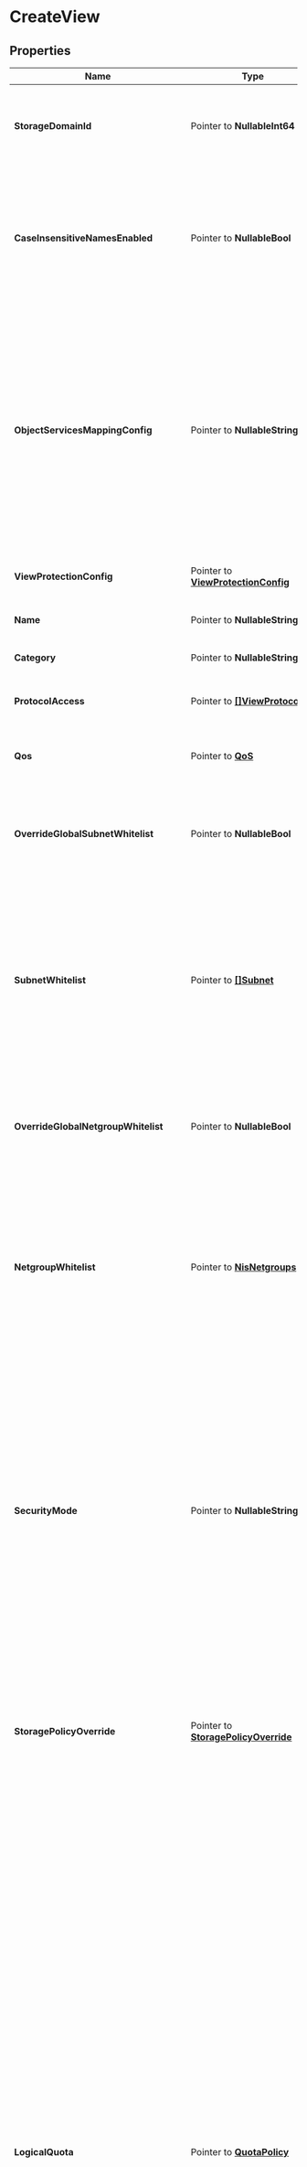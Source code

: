 # CreateView

## Properties

Name | Type | Description | Notes
------------ | ------------- | ------------- | -------------
**StorageDomainId** | Pointer to **NullableInt64** | Specifies the id of the Storage Domain (View Box) where the View will be created. | [optional] 
**CaseInsensitiveNamesEnabled** | Pointer to **NullableBool** | Specifies whether to support case insensitive file/folder names. This parameter can only be set during create and cannot be changed. | [optional] 
**ObjectServicesMappingConfig** | Pointer to **NullableString** | Specifies the Object Services key mapping config of the view. This parameter can only be set during create and cannot be changed. Configuration of Object Services key mapping. Specifies the type of Object Services key mapping config. | [optional] 
**ViewProtectionConfig** | Pointer to [**ViewProtectionConfig**](ViewProtectionConfig.md) | Specifies the protection config of the View. | [optional] 
**Name** | Pointer to **NullableString** | Specifies the name of the View. | [optional] 
**Category** | Pointer to **NullableString** | Specifies the category of the View. | [optional] 
**ProtocolAccess** | Pointer to [**[]ViewProtocol**](ViewProtocol.md) | Specifies the supported Protocols for the View. | [optional] 
**Qos** | Pointer to [**QoS**](QoS.md) | Specifies the Quality of Service (QoS) Policy for the View. | [optional] 
**OverrideGlobalSubnetWhitelist** | Pointer to **NullableBool** | Specifies whether view level client subnet whitelist overrides cluster and global setting. | [optional] 
**SubnetWhitelist** | Pointer to [**[]Subnet**](Subnet.md) | Array of Subnets. Specifies a list of Subnets with IP addresses that have permissions to access the View. (Overrides or extends the Subnets specified at the global Cohesity Cluster level.) | [optional] 
**OverrideGlobalNetgroupWhitelist** | Pointer to **NullableBool** | Specifies whether view level client netgroup whitelist overrides cluster and global setting. | [optional] 
**NetgroupWhitelist** | Pointer to [**NisNetgroups**](NisNetgroups.md) | Array of Netgroups. Specifies a list of netgroups with domains that have permissions to access the View. (Overrides or extends the Netgroup specified at the global Cohesity Cluster level.) | [optional] 
**SecurityMode** | Pointer to **NullableString** | Specifies the security mode used for this view. Currently we support the following modes: Native, Unified and NTFS style. &#39;NativeMode&#39; indicates a native security mode. &#39;UnifiedMode&#39; indicates a unified security mode. &#39;NtfsMode&#39; indicates a NTFS style security mode. | [optional] 
**StoragePolicyOverride** | Pointer to [**StoragePolicyOverride**](StoragePolicyOverride.md) | Specifies if inline deduplication and compression settings inherited from the Storage Domain (View Box) should be disabled for this View. | [optional] 
**LogicalQuota** | Pointer to [**QuotaPolicy**](QuotaPolicy.md) | Specifies an optional logical quota limit (in bytes) for the usage allowed on this View. (Logical data is when the data is fully hydrated and expanded.) This limit overrides the limit inherited from the Storage Domain (View Box) (if set). If logicalQuota is nil, the limit is inherited from the Storage Domain (View Box) (if set). A new write is not allowed if the Storage Domain (View Box) will exceed the specified quota. However, it takes time for the Cohesity Cluster to calculate the usage across Nodes, so the limit may be exceeded by a small amount. In addition, if the limit is increased or data is removed, there may be a delay before the Cohesity Cluster allows more data to be written to the View, as the Cluster is calculating the usage across Nodes. | [optional] 
**FileLockConfig** | Pointer to [**FileLevelDataLockConfig**](FileLevelDataLockConfig.md) | Optional config that enables file locking for this view. It cannot be disabled during the edit of a view, if it has been enabled during the creation of the view. Also, it cannot be enabled if it was disabled during the creation of the view. | [optional] 
**FileExtensionFilter** | Pointer to [**FileExtensionFilter**](FileExtensionFilter.md) | Optional filtering criteria that should be satisfied by all the files created in this view. It does not affect existing files. | [optional] 
**AntivirusScanConfig** | Pointer to [**AntivirusScanConfig**](AntivirusScanConfig.md) | Specifies the antivirus scan config settings for this View. | [optional] 
**Description** | Pointer to **NullableString** | Specifies an optional text description about the View. | [optional] 
**AllowMountOnWindows** | Pointer to **NullableBool** | Specifies if this View can be mounted using the NFS protocol on Windows systems. If true, this View can be NFS mounted on Windows systems. | [optional] 
**EnableMinion** | Pointer to **NullableBool** | Specifies if this view should allow minion or not. If true, this will allow minion. | [optional] 
**EnableFilerAuditLogging** | Pointer to **NullableBool** | Specifies if Filer Audit Logging is enabled for this view. | [optional] 
**TenantId** | Pointer to **NullableString** | Optional tenant id who has access to this View. | [optional] 
**EnableLiveIndexing** | Pointer to **NullableBool** | Specifies whether to enable live indexing for the view. | [optional] 
**EnableOfflineCaching** | Pointer to **NullableBool** | Specifies whether to enable offline file caching of the view. | [optional] 
**AccessSids** | Pointer to **[]string** | Array of Security Identifiers (SIDs) Specifies the list of security identifiers (SIDs) for the restricted Principals who have access to this View. | [optional] 
**ViewLockEnabled** | Pointer to **NullableBool** | Specifies whether view lock is enabled. If enabled the view cannot be modified or deleted until unlock. By default it is disabled. | [optional] 
**IsReadOnly** | Pointer to **NullableBool** | Specifies if the view is a read only view. User will no longer be able to write to this view if this is set to true. | [optional] 
**ViewPinningConfig** | Pointer to [**ViewPinningConfig**](ViewPinningConfig.md) | Specifies the pinning config of this view. | [optional] 
**SelfServiceSnapshotConfig** | Pointer to [**SelfServiceSnapshotConfig**](SelfServiceSnapshotConfig.md) | Specifies self service config of this view. | [optional] 
**EnableMetadataAccelerator** | Pointer to **NullableBool** | Specifies if metadata accelerator is enabled for this view. Only supported while creating a view. | [optional] 
**IsExternallyTriggeredBackupTarget** | Pointer to **NullableBool** | Specifies whether the view is for externally triggered backup target. If so, Magneto will ignore the backup schedule for the view protection job of this view. By default it is disabled. | [optional] 
**EnableNfsViewDiscovery** | Pointer to **NullableBool** | If set, it enables discovery of view for NFS. | [optional] 
**NfsAllSquash** | Pointer to [**NfsSquash**](NfsSquash.md) | Specifies the NFS all squash config. | [optional] 
**NfsRootPermissions** | Pointer to [**NfsRootPermissions**](NfsRootPermissions.md) | Specifies the NFS root permission config of the view file system. | [optional] 
**NfsRootSquash** | Pointer to [**NfsSquash**](NfsSquash.md) | Specifies the NFS root squash config. | [optional] 
**EnableNfsUnixAuthentication** | Pointer to **NullableBool** | If set, it enables NFS UNIX Authentication | [optional] 
**EnableNfsKerberosAuthentication** | Pointer to **NullableBool** | If set, it enables NFS Kerberos Authentication | [optional] 
**EnableNfsKerberosIntegrity** | Pointer to **NullableBool** | If set, it enables NFS Kerberos Integrity | [optional] 
**EnableNfsKerberosPrivacy** | Pointer to **NullableBool** | If set, it enables NFS Kerberos Privacy | [optional] 
**EnableSmbViewDiscovery** | Pointer to **NullableBool** | If set, it enables discovery of view for SMB. | [optional] 
**EnableSmbAccessBasedEnumeration** | Pointer to **NullableBool** | Specifies if access-based enumeration should be enabled. If &#39;true&#39;, only files and folders that the user has permissions to access are visible on the SMB share for that user. | [optional] 
**EnableSmbEncryption** | Pointer to **NullableBool** | Specifies the SMB encryption for the View. If set, it enables the SMB encryption for the View. Encryption is supported only by SMB 3.x dialects. Dialects that do not support would still access data in unencrypted format. | [optional] 
**EnforceSmbEncryption** | Pointer to **NullableBool** | Specifies the SMB encryption for all the sessions for the View. If set, encryption is enforced for all the sessions for the View. When enabled all future and existing unencrypted sessions are disallowed. | [optional] 
**EnableFastDurableHandle** | Pointer to **NullableBool** | Specifies whether fast durable handle is enabled. If enabled, view open handle will be kept in memory, which results in a higher performance. But the handles cannot be recovered if node or service crashes. | [optional] 
**EnableSmbOplock** | Pointer to **NullableBool** | Specifies whether SMB opportunistic lock is enabled. | [optional] 
**SmbPermissionsInfo** | Pointer to [**SmbPermissionsInfo**](SmbPermissionsInfo.md) | Specifies the SMB permissions for the View. | [optional] 
**SharePermissions** | Pointer to [**ViewSharePermissions**](ViewSharePermissions.md) | Specifies share level permissions of the view. | [optional] 
**S3AccessPath** | Pointer to **NullableString** | Specifies the path to access this View as an S3 share. | [optional] [readonly] 
**AclConfig** | Pointer to [**AclConfig**](AclConfig.md) | Specifies the ACL config of the View as an S3 bucket. | [optional] 
**OwnerInfo** | Pointer to [**S3OwnerInfo**](S3OwnerInfo.md) | Specifies the owner info of the View as an S3 bucket. | [optional] 
**SwiftProjectDomain** | Pointer to **NullableString** | Specifies the Keystone project domain. | [optional] 
**SwiftProjectName** | Pointer to **NullableString** | Specifies the Keystone project name. | [optional] 
**SwiftUserDomain** | Pointer to **NullableString** | Specifies the Keystone user domain. | [optional] 
**SwiftUsername** | Pointer to **NullableString** | Specifies the Keystone username. | [optional] 

## Methods

### NewCreateView

`func NewCreateView() *CreateView`

NewCreateView instantiates a new CreateView object
This constructor will assign default values to properties that have it defined,
and makes sure properties required by API are set, but the set of arguments
will change when the set of required properties is changed

### NewCreateViewWithDefaults

`func NewCreateViewWithDefaults() *CreateView`

NewCreateViewWithDefaults instantiates a new CreateView object
This constructor will only assign default values to properties that have it defined,
but it doesn't guarantee that properties required by API are set

### GetStorageDomainId

`func (o *CreateView) GetStorageDomainId() int64`

GetStorageDomainId returns the StorageDomainId field if non-nil, zero value otherwise.

### GetStorageDomainIdOk

`func (o *CreateView) GetStorageDomainIdOk() (*int64, bool)`

GetStorageDomainIdOk returns a tuple with the StorageDomainId field if it's non-nil, zero value otherwise
and a boolean to check if the value has been set.

### SetStorageDomainId

`func (o *CreateView) SetStorageDomainId(v int64)`

SetStorageDomainId sets StorageDomainId field to given value.

### HasStorageDomainId

`func (o *CreateView) HasStorageDomainId() bool`

HasStorageDomainId returns a boolean if a field has been set.

### SetStorageDomainIdNil

`func (o *CreateView) SetStorageDomainIdNil(b bool)`

 SetStorageDomainIdNil sets the value for StorageDomainId to be an explicit nil

### UnsetStorageDomainId
`func (o *CreateView) UnsetStorageDomainId()`

UnsetStorageDomainId ensures that no value is present for StorageDomainId, not even an explicit nil
### GetCaseInsensitiveNamesEnabled

`func (o *CreateView) GetCaseInsensitiveNamesEnabled() bool`

GetCaseInsensitiveNamesEnabled returns the CaseInsensitiveNamesEnabled field if non-nil, zero value otherwise.

### GetCaseInsensitiveNamesEnabledOk

`func (o *CreateView) GetCaseInsensitiveNamesEnabledOk() (*bool, bool)`

GetCaseInsensitiveNamesEnabledOk returns a tuple with the CaseInsensitiveNamesEnabled field if it's non-nil, zero value otherwise
and a boolean to check if the value has been set.

### SetCaseInsensitiveNamesEnabled

`func (o *CreateView) SetCaseInsensitiveNamesEnabled(v bool)`

SetCaseInsensitiveNamesEnabled sets CaseInsensitiveNamesEnabled field to given value.

### HasCaseInsensitiveNamesEnabled

`func (o *CreateView) HasCaseInsensitiveNamesEnabled() bool`

HasCaseInsensitiveNamesEnabled returns a boolean if a field has been set.

### SetCaseInsensitiveNamesEnabledNil

`func (o *CreateView) SetCaseInsensitiveNamesEnabledNil(b bool)`

 SetCaseInsensitiveNamesEnabledNil sets the value for CaseInsensitiveNamesEnabled to be an explicit nil

### UnsetCaseInsensitiveNamesEnabled
`func (o *CreateView) UnsetCaseInsensitiveNamesEnabled()`

UnsetCaseInsensitiveNamesEnabled ensures that no value is present for CaseInsensitiveNamesEnabled, not even an explicit nil
### GetObjectServicesMappingConfig

`func (o *CreateView) GetObjectServicesMappingConfig() string`

GetObjectServicesMappingConfig returns the ObjectServicesMappingConfig field if non-nil, zero value otherwise.

### GetObjectServicesMappingConfigOk

`func (o *CreateView) GetObjectServicesMappingConfigOk() (*string, bool)`

GetObjectServicesMappingConfigOk returns a tuple with the ObjectServicesMappingConfig field if it's non-nil, zero value otherwise
and a boolean to check if the value has been set.

### SetObjectServicesMappingConfig

`func (o *CreateView) SetObjectServicesMappingConfig(v string)`

SetObjectServicesMappingConfig sets ObjectServicesMappingConfig field to given value.

### HasObjectServicesMappingConfig

`func (o *CreateView) HasObjectServicesMappingConfig() bool`

HasObjectServicesMappingConfig returns a boolean if a field has been set.

### SetObjectServicesMappingConfigNil

`func (o *CreateView) SetObjectServicesMappingConfigNil(b bool)`

 SetObjectServicesMappingConfigNil sets the value for ObjectServicesMappingConfig to be an explicit nil

### UnsetObjectServicesMappingConfig
`func (o *CreateView) UnsetObjectServicesMappingConfig()`

UnsetObjectServicesMappingConfig ensures that no value is present for ObjectServicesMappingConfig, not even an explicit nil
### GetViewProtectionConfig

`func (o *CreateView) GetViewProtectionConfig() ViewProtectionConfig`

GetViewProtectionConfig returns the ViewProtectionConfig field if non-nil, zero value otherwise.

### GetViewProtectionConfigOk

`func (o *CreateView) GetViewProtectionConfigOk() (*ViewProtectionConfig, bool)`

GetViewProtectionConfigOk returns a tuple with the ViewProtectionConfig field if it's non-nil, zero value otherwise
and a boolean to check if the value has been set.

### SetViewProtectionConfig

`func (o *CreateView) SetViewProtectionConfig(v ViewProtectionConfig)`

SetViewProtectionConfig sets ViewProtectionConfig field to given value.

### HasViewProtectionConfig

`func (o *CreateView) HasViewProtectionConfig() bool`

HasViewProtectionConfig returns a boolean if a field has been set.

### GetName

`func (o *CreateView) GetName() string`

GetName returns the Name field if non-nil, zero value otherwise.

### GetNameOk

`func (o *CreateView) GetNameOk() (*string, bool)`

GetNameOk returns a tuple with the Name field if it's non-nil, zero value otherwise
and a boolean to check if the value has been set.

### SetName

`func (o *CreateView) SetName(v string)`

SetName sets Name field to given value.

### HasName

`func (o *CreateView) HasName() bool`

HasName returns a boolean if a field has been set.

### SetNameNil

`func (o *CreateView) SetNameNil(b bool)`

 SetNameNil sets the value for Name to be an explicit nil

### UnsetName
`func (o *CreateView) UnsetName()`

UnsetName ensures that no value is present for Name, not even an explicit nil
### GetCategory

`func (o *CreateView) GetCategory() string`

GetCategory returns the Category field if non-nil, zero value otherwise.

### GetCategoryOk

`func (o *CreateView) GetCategoryOk() (*string, bool)`

GetCategoryOk returns a tuple with the Category field if it's non-nil, zero value otherwise
and a boolean to check if the value has been set.

### SetCategory

`func (o *CreateView) SetCategory(v string)`

SetCategory sets Category field to given value.

### HasCategory

`func (o *CreateView) HasCategory() bool`

HasCategory returns a boolean if a field has been set.

### SetCategoryNil

`func (o *CreateView) SetCategoryNil(b bool)`

 SetCategoryNil sets the value for Category to be an explicit nil

### UnsetCategory
`func (o *CreateView) UnsetCategory()`

UnsetCategory ensures that no value is present for Category, not even an explicit nil
### GetProtocolAccess

`func (o *CreateView) GetProtocolAccess() []ViewProtocol`

GetProtocolAccess returns the ProtocolAccess field if non-nil, zero value otherwise.

### GetProtocolAccessOk

`func (o *CreateView) GetProtocolAccessOk() (*[]ViewProtocol, bool)`

GetProtocolAccessOk returns a tuple with the ProtocolAccess field if it's non-nil, zero value otherwise
and a boolean to check if the value has been set.

### SetProtocolAccess

`func (o *CreateView) SetProtocolAccess(v []ViewProtocol)`

SetProtocolAccess sets ProtocolAccess field to given value.

### HasProtocolAccess

`func (o *CreateView) HasProtocolAccess() bool`

HasProtocolAccess returns a boolean if a field has been set.

### SetProtocolAccessNil

`func (o *CreateView) SetProtocolAccessNil(b bool)`

 SetProtocolAccessNil sets the value for ProtocolAccess to be an explicit nil

### UnsetProtocolAccess
`func (o *CreateView) UnsetProtocolAccess()`

UnsetProtocolAccess ensures that no value is present for ProtocolAccess, not even an explicit nil
### GetQos

`func (o *CreateView) GetQos() QoS`

GetQos returns the Qos field if non-nil, zero value otherwise.

### GetQosOk

`func (o *CreateView) GetQosOk() (*QoS, bool)`

GetQosOk returns a tuple with the Qos field if it's non-nil, zero value otherwise
and a boolean to check if the value has been set.

### SetQos

`func (o *CreateView) SetQos(v QoS)`

SetQos sets Qos field to given value.

### HasQos

`func (o *CreateView) HasQos() bool`

HasQos returns a boolean if a field has been set.

### GetOverrideGlobalSubnetWhitelist

`func (o *CreateView) GetOverrideGlobalSubnetWhitelist() bool`

GetOverrideGlobalSubnetWhitelist returns the OverrideGlobalSubnetWhitelist field if non-nil, zero value otherwise.

### GetOverrideGlobalSubnetWhitelistOk

`func (o *CreateView) GetOverrideGlobalSubnetWhitelistOk() (*bool, bool)`

GetOverrideGlobalSubnetWhitelistOk returns a tuple with the OverrideGlobalSubnetWhitelist field if it's non-nil, zero value otherwise
and a boolean to check if the value has been set.

### SetOverrideGlobalSubnetWhitelist

`func (o *CreateView) SetOverrideGlobalSubnetWhitelist(v bool)`

SetOverrideGlobalSubnetWhitelist sets OverrideGlobalSubnetWhitelist field to given value.

### HasOverrideGlobalSubnetWhitelist

`func (o *CreateView) HasOverrideGlobalSubnetWhitelist() bool`

HasOverrideGlobalSubnetWhitelist returns a boolean if a field has been set.

### SetOverrideGlobalSubnetWhitelistNil

`func (o *CreateView) SetOverrideGlobalSubnetWhitelistNil(b bool)`

 SetOverrideGlobalSubnetWhitelistNil sets the value for OverrideGlobalSubnetWhitelist to be an explicit nil

### UnsetOverrideGlobalSubnetWhitelist
`func (o *CreateView) UnsetOverrideGlobalSubnetWhitelist()`

UnsetOverrideGlobalSubnetWhitelist ensures that no value is present for OverrideGlobalSubnetWhitelist, not even an explicit nil
### GetSubnetWhitelist

`func (o *CreateView) GetSubnetWhitelist() []Subnet`

GetSubnetWhitelist returns the SubnetWhitelist field if non-nil, zero value otherwise.

### GetSubnetWhitelistOk

`func (o *CreateView) GetSubnetWhitelistOk() (*[]Subnet, bool)`

GetSubnetWhitelistOk returns a tuple with the SubnetWhitelist field if it's non-nil, zero value otherwise
and a boolean to check if the value has been set.

### SetSubnetWhitelist

`func (o *CreateView) SetSubnetWhitelist(v []Subnet)`

SetSubnetWhitelist sets SubnetWhitelist field to given value.

### HasSubnetWhitelist

`func (o *CreateView) HasSubnetWhitelist() bool`

HasSubnetWhitelist returns a boolean if a field has been set.

### SetSubnetWhitelistNil

`func (o *CreateView) SetSubnetWhitelistNil(b bool)`

 SetSubnetWhitelistNil sets the value for SubnetWhitelist to be an explicit nil

### UnsetSubnetWhitelist
`func (o *CreateView) UnsetSubnetWhitelist()`

UnsetSubnetWhitelist ensures that no value is present for SubnetWhitelist, not even an explicit nil
### GetOverrideGlobalNetgroupWhitelist

`func (o *CreateView) GetOverrideGlobalNetgroupWhitelist() bool`

GetOverrideGlobalNetgroupWhitelist returns the OverrideGlobalNetgroupWhitelist field if non-nil, zero value otherwise.

### GetOverrideGlobalNetgroupWhitelistOk

`func (o *CreateView) GetOverrideGlobalNetgroupWhitelistOk() (*bool, bool)`

GetOverrideGlobalNetgroupWhitelistOk returns a tuple with the OverrideGlobalNetgroupWhitelist field if it's non-nil, zero value otherwise
and a boolean to check if the value has been set.

### SetOverrideGlobalNetgroupWhitelist

`func (o *CreateView) SetOverrideGlobalNetgroupWhitelist(v bool)`

SetOverrideGlobalNetgroupWhitelist sets OverrideGlobalNetgroupWhitelist field to given value.

### HasOverrideGlobalNetgroupWhitelist

`func (o *CreateView) HasOverrideGlobalNetgroupWhitelist() bool`

HasOverrideGlobalNetgroupWhitelist returns a boolean if a field has been set.

### SetOverrideGlobalNetgroupWhitelistNil

`func (o *CreateView) SetOverrideGlobalNetgroupWhitelistNil(b bool)`

 SetOverrideGlobalNetgroupWhitelistNil sets the value for OverrideGlobalNetgroupWhitelist to be an explicit nil

### UnsetOverrideGlobalNetgroupWhitelist
`func (o *CreateView) UnsetOverrideGlobalNetgroupWhitelist()`

UnsetOverrideGlobalNetgroupWhitelist ensures that no value is present for OverrideGlobalNetgroupWhitelist, not even an explicit nil
### GetNetgroupWhitelist

`func (o *CreateView) GetNetgroupWhitelist() NisNetgroups`

GetNetgroupWhitelist returns the NetgroupWhitelist field if non-nil, zero value otherwise.

### GetNetgroupWhitelistOk

`func (o *CreateView) GetNetgroupWhitelistOk() (*NisNetgroups, bool)`

GetNetgroupWhitelistOk returns a tuple with the NetgroupWhitelist field if it's non-nil, zero value otherwise
and a boolean to check if the value has been set.

### SetNetgroupWhitelist

`func (o *CreateView) SetNetgroupWhitelist(v NisNetgroups)`

SetNetgroupWhitelist sets NetgroupWhitelist field to given value.

### HasNetgroupWhitelist

`func (o *CreateView) HasNetgroupWhitelist() bool`

HasNetgroupWhitelist returns a boolean if a field has been set.

### GetSecurityMode

`func (o *CreateView) GetSecurityMode() string`

GetSecurityMode returns the SecurityMode field if non-nil, zero value otherwise.

### GetSecurityModeOk

`func (o *CreateView) GetSecurityModeOk() (*string, bool)`

GetSecurityModeOk returns a tuple with the SecurityMode field if it's non-nil, zero value otherwise
and a boolean to check if the value has been set.

### SetSecurityMode

`func (o *CreateView) SetSecurityMode(v string)`

SetSecurityMode sets SecurityMode field to given value.

### HasSecurityMode

`func (o *CreateView) HasSecurityMode() bool`

HasSecurityMode returns a boolean if a field has been set.

### SetSecurityModeNil

`func (o *CreateView) SetSecurityModeNil(b bool)`

 SetSecurityModeNil sets the value for SecurityMode to be an explicit nil

### UnsetSecurityMode
`func (o *CreateView) UnsetSecurityMode()`

UnsetSecurityMode ensures that no value is present for SecurityMode, not even an explicit nil
### GetStoragePolicyOverride

`func (o *CreateView) GetStoragePolicyOverride() StoragePolicyOverride`

GetStoragePolicyOverride returns the StoragePolicyOverride field if non-nil, zero value otherwise.

### GetStoragePolicyOverrideOk

`func (o *CreateView) GetStoragePolicyOverrideOk() (*StoragePolicyOverride, bool)`

GetStoragePolicyOverrideOk returns a tuple with the StoragePolicyOverride field if it's non-nil, zero value otherwise
and a boolean to check if the value has been set.

### SetStoragePolicyOverride

`func (o *CreateView) SetStoragePolicyOverride(v StoragePolicyOverride)`

SetStoragePolicyOverride sets StoragePolicyOverride field to given value.

### HasStoragePolicyOverride

`func (o *CreateView) HasStoragePolicyOverride() bool`

HasStoragePolicyOverride returns a boolean if a field has been set.

### GetLogicalQuota

`func (o *CreateView) GetLogicalQuota() QuotaPolicy`

GetLogicalQuota returns the LogicalQuota field if non-nil, zero value otherwise.

### GetLogicalQuotaOk

`func (o *CreateView) GetLogicalQuotaOk() (*QuotaPolicy, bool)`

GetLogicalQuotaOk returns a tuple with the LogicalQuota field if it's non-nil, zero value otherwise
and a boolean to check if the value has been set.

### SetLogicalQuota

`func (o *CreateView) SetLogicalQuota(v QuotaPolicy)`

SetLogicalQuota sets LogicalQuota field to given value.

### HasLogicalQuota

`func (o *CreateView) HasLogicalQuota() bool`

HasLogicalQuota returns a boolean if a field has been set.

### GetFileLockConfig

`func (o *CreateView) GetFileLockConfig() FileLevelDataLockConfig`

GetFileLockConfig returns the FileLockConfig field if non-nil, zero value otherwise.

### GetFileLockConfigOk

`func (o *CreateView) GetFileLockConfigOk() (*FileLevelDataLockConfig, bool)`

GetFileLockConfigOk returns a tuple with the FileLockConfig field if it's non-nil, zero value otherwise
and a boolean to check if the value has been set.

### SetFileLockConfig

`func (o *CreateView) SetFileLockConfig(v FileLevelDataLockConfig)`

SetFileLockConfig sets FileLockConfig field to given value.

### HasFileLockConfig

`func (o *CreateView) HasFileLockConfig() bool`

HasFileLockConfig returns a boolean if a field has been set.

### GetFileExtensionFilter

`func (o *CreateView) GetFileExtensionFilter() FileExtensionFilter`

GetFileExtensionFilter returns the FileExtensionFilter field if non-nil, zero value otherwise.

### GetFileExtensionFilterOk

`func (o *CreateView) GetFileExtensionFilterOk() (*FileExtensionFilter, bool)`

GetFileExtensionFilterOk returns a tuple with the FileExtensionFilter field if it's non-nil, zero value otherwise
and a boolean to check if the value has been set.

### SetFileExtensionFilter

`func (o *CreateView) SetFileExtensionFilter(v FileExtensionFilter)`

SetFileExtensionFilter sets FileExtensionFilter field to given value.

### HasFileExtensionFilter

`func (o *CreateView) HasFileExtensionFilter() bool`

HasFileExtensionFilter returns a boolean if a field has been set.

### GetAntivirusScanConfig

`func (o *CreateView) GetAntivirusScanConfig() AntivirusScanConfig`

GetAntivirusScanConfig returns the AntivirusScanConfig field if non-nil, zero value otherwise.

### GetAntivirusScanConfigOk

`func (o *CreateView) GetAntivirusScanConfigOk() (*AntivirusScanConfig, bool)`

GetAntivirusScanConfigOk returns a tuple with the AntivirusScanConfig field if it's non-nil, zero value otherwise
and a boolean to check if the value has been set.

### SetAntivirusScanConfig

`func (o *CreateView) SetAntivirusScanConfig(v AntivirusScanConfig)`

SetAntivirusScanConfig sets AntivirusScanConfig field to given value.

### HasAntivirusScanConfig

`func (o *CreateView) HasAntivirusScanConfig() bool`

HasAntivirusScanConfig returns a boolean if a field has been set.

### GetDescription

`func (o *CreateView) GetDescription() string`

GetDescription returns the Description field if non-nil, zero value otherwise.

### GetDescriptionOk

`func (o *CreateView) GetDescriptionOk() (*string, bool)`

GetDescriptionOk returns a tuple with the Description field if it's non-nil, zero value otherwise
and a boolean to check if the value has been set.

### SetDescription

`func (o *CreateView) SetDescription(v string)`

SetDescription sets Description field to given value.

### HasDescription

`func (o *CreateView) HasDescription() bool`

HasDescription returns a boolean if a field has been set.

### SetDescriptionNil

`func (o *CreateView) SetDescriptionNil(b bool)`

 SetDescriptionNil sets the value for Description to be an explicit nil

### UnsetDescription
`func (o *CreateView) UnsetDescription()`

UnsetDescription ensures that no value is present for Description, not even an explicit nil
### GetAllowMountOnWindows

`func (o *CreateView) GetAllowMountOnWindows() bool`

GetAllowMountOnWindows returns the AllowMountOnWindows field if non-nil, zero value otherwise.

### GetAllowMountOnWindowsOk

`func (o *CreateView) GetAllowMountOnWindowsOk() (*bool, bool)`

GetAllowMountOnWindowsOk returns a tuple with the AllowMountOnWindows field if it's non-nil, zero value otherwise
and a boolean to check if the value has been set.

### SetAllowMountOnWindows

`func (o *CreateView) SetAllowMountOnWindows(v bool)`

SetAllowMountOnWindows sets AllowMountOnWindows field to given value.

### HasAllowMountOnWindows

`func (o *CreateView) HasAllowMountOnWindows() bool`

HasAllowMountOnWindows returns a boolean if a field has been set.

### SetAllowMountOnWindowsNil

`func (o *CreateView) SetAllowMountOnWindowsNil(b bool)`

 SetAllowMountOnWindowsNil sets the value for AllowMountOnWindows to be an explicit nil

### UnsetAllowMountOnWindows
`func (o *CreateView) UnsetAllowMountOnWindows()`

UnsetAllowMountOnWindows ensures that no value is present for AllowMountOnWindows, not even an explicit nil
### GetEnableMinion

`func (o *CreateView) GetEnableMinion() bool`

GetEnableMinion returns the EnableMinion field if non-nil, zero value otherwise.

### GetEnableMinionOk

`func (o *CreateView) GetEnableMinionOk() (*bool, bool)`

GetEnableMinionOk returns a tuple with the EnableMinion field if it's non-nil, zero value otherwise
and a boolean to check if the value has been set.

### SetEnableMinion

`func (o *CreateView) SetEnableMinion(v bool)`

SetEnableMinion sets EnableMinion field to given value.

### HasEnableMinion

`func (o *CreateView) HasEnableMinion() bool`

HasEnableMinion returns a boolean if a field has been set.

### SetEnableMinionNil

`func (o *CreateView) SetEnableMinionNil(b bool)`

 SetEnableMinionNil sets the value for EnableMinion to be an explicit nil

### UnsetEnableMinion
`func (o *CreateView) UnsetEnableMinion()`

UnsetEnableMinion ensures that no value is present for EnableMinion, not even an explicit nil
### GetEnableFilerAuditLogging

`func (o *CreateView) GetEnableFilerAuditLogging() bool`

GetEnableFilerAuditLogging returns the EnableFilerAuditLogging field if non-nil, zero value otherwise.

### GetEnableFilerAuditLoggingOk

`func (o *CreateView) GetEnableFilerAuditLoggingOk() (*bool, bool)`

GetEnableFilerAuditLoggingOk returns a tuple with the EnableFilerAuditLogging field if it's non-nil, zero value otherwise
and a boolean to check if the value has been set.

### SetEnableFilerAuditLogging

`func (o *CreateView) SetEnableFilerAuditLogging(v bool)`

SetEnableFilerAuditLogging sets EnableFilerAuditLogging field to given value.

### HasEnableFilerAuditLogging

`func (o *CreateView) HasEnableFilerAuditLogging() bool`

HasEnableFilerAuditLogging returns a boolean if a field has been set.

### SetEnableFilerAuditLoggingNil

`func (o *CreateView) SetEnableFilerAuditLoggingNil(b bool)`

 SetEnableFilerAuditLoggingNil sets the value for EnableFilerAuditLogging to be an explicit nil

### UnsetEnableFilerAuditLogging
`func (o *CreateView) UnsetEnableFilerAuditLogging()`

UnsetEnableFilerAuditLogging ensures that no value is present for EnableFilerAuditLogging, not even an explicit nil
### GetTenantId

`func (o *CreateView) GetTenantId() string`

GetTenantId returns the TenantId field if non-nil, zero value otherwise.

### GetTenantIdOk

`func (o *CreateView) GetTenantIdOk() (*string, bool)`

GetTenantIdOk returns a tuple with the TenantId field if it's non-nil, zero value otherwise
and a boolean to check if the value has been set.

### SetTenantId

`func (o *CreateView) SetTenantId(v string)`

SetTenantId sets TenantId field to given value.

### HasTenantId

`func (o *CreateView) HasTenantId() bool`

HasTenantId returns a boolean if a field has been set.

### SetTenantIdNil

`func (o *CreateView) SetTenantIdNil(b bool)`

 SetTenantIdNil sets the value for TenantId to be an explicit nil

### UnsetTenantId
`func (o *CreateView) UnsetTenantId()`

UnsetTenantId ensures that no value is present for TenantId, not even an explicit nil
### GetEnableLiveIndexing

`func (o *CreateView) GetEnableLiveIndexing() bool`

GetEnableLiveIndexing returns the EnableLiveIndexing field if non-nil, zero value otherwise.

### GetEnableLiveIndexingOk

`func (o *CreateView) GetEnableLiveIndexingOk() (*bool, bool)`

GetEnableLiveIndexingOk returns a tuple with the EnableLiveIndexing field if it's non-nil, zero value otherwise
and a boolean to check if the value has been set.

### SetEnableLiveIndexing

`func (o *CreateView) SetEnableLiveIndexing(v bool)`

SetEnableLiveIndexing sets EnableLiveIndexing field to given value.

### HasEnableLiveIndexing

`func (o *CreateView) HasEnableLiveIndexing() bool`

HasEnableLiveIndexing returns a boolean if a field has been set.

### SetEnableLiveIndexingNil

`func (o *CreateView) SetEnableLiveIndexingNil(b bool)`

 SetEnableLiveIndexingNil sets the value for EnableLiveIndexing to be an explicit nil

### UnsetEnableLiveIndexing
`func (o *CreateView) UnsetEnableLiveIndexing()`

UnsetEnableLiveIndexing ensures that no value is present for EnableLiveIndexing, not even an explicit nil
### GetEnableOfflineCaching

`func (o *CreateView) GetEnableOfflineCaching() bool`

GetEnableOfflineCaching returns the EnableOfflineCaching field if non-nil, zero value otherwise.

### GetEnableOfflineCachingOk

`func (o *CreateView) GetEnableOfflineCachingOk() (*bool, bool)`

GetEnableOfflineCachingOk returns a tuple with the EnableOfflineCaching field if it's non-nil, zero value otherwise
and a boolean to check if the value has been set.

### SetEnableOfflineCaching

`func (o *CreateView) SetEnableOfflineCaching(v bool)`

SetEnableOfflineCaching sets EnableOfflineCaching field to given value.

### HasEnableOfflineCaching

`func (o *CreateView) HasEnableOfflineCaching() bool`

HasEnableOfflineCaching returns a boolean if a field has been set.

### SetEnableOfflineCachingNil

`func (o *CreateView) SetEnableOfflineCachingNil(b bool)`

 SetEnableOfflineCachingNil sets the value for EnableOfflineCaching to be an explicit nil

### UnsetEnableOfflineCaching
`func (o *CreateView) UnsetEnableOfflineCaching()`

UnsetEnableOfflineCaching ensures that no value is present for EnableOfflineCaching, not even an explicit nil
### GetAccessSids

`func (o *CreateView) GetAccessSids() []string`

GetAccessSids returns the AccessSids field if non-nil, zero value otherwise.

### GetAccessSidsOk

`func (o *CreateView) GetAccessSidsOk() (*[]string, bool)`

GetAccessSidsOk returns a tuple with the AccessSids field if it's non-nil, zero value otherwise
and a boolean to check if the value has been set.

### SetAccessSids

`func (o *CreateView) SetAccessSids(v []string)`

SetAccessSids sets AccessSids field to given value.

### HasAccessSids

`func (o *CreateView) HasAccessSids() bool`

HasAccessSids returns a boolean if a field has been set.

### SetAccessSidsNil

`func (o *CreateView) SetAccessSidsNil(b bool)`

 SetAccessSidsNil sets the value for AccessSids to be an explicit nil

### UnsetAccessSids
`func (o *CreateView) UnsetAccessSids()`

UnsetAccessSids ensures that no value is present for AccessSids, not even an explicit nil
### GetViewLockEnabled

`func (o *CreateView) GetViewLockEnabled() bool`

GetViewLockEnabled returns the ViewLockEnabled field if non-nil, zero value otherwise.

### GetViewLockEnabledOk

`func (o *CreateView) GetViewLockEnabledOk() (*bool, bool)`

GetViewLockEnabledOk returns a tuple with the ViewLockEnabled field if it's non-nil, zero value otherwise
and a boolean to check if the value has been set.

### SetViewLockEnabled

`func (o *CreateView) SetViewLockEnabled(v bool)`

SetViewLockEnabled sets ViewLockEnabled field to given value.

### HasViewLockEnabled

`func (o *CreateView) HasViewLockEnabled() bool`

HasViewLockEnabled returns a boolean if a field has been set.

### SetViewLockEnabledNil

`func (o *CreateView) SetViewLockEnabledNil(b bool)`

 SetViewLockEnabledNil sets the value for ViewLockEnabled to be an explicit nil

### UnsetViewLockEnabled
`func (o *CreateView) UnsetViewLockEnabled()`

UnsetViewLockEnabled ensures that no value is present for ViewLockEnabled, not even an explicit nil
### GetIsReadOnly

`func (o *CreateView) GetIsReadOnly() bool`

GetIsReadOnly returns the IsReadOnly field if non-nil, zero value otherwise.

### GetIsReadOnlyOk

`func (o *CreateView) GetIsReadOnlyOk() (*bool, bool)`

GetIsReadOnlyOk returns a tuple with the IsReadOnly field if it's non-nil, zero value otherwise
and a boolean to check if the value has been set.

### SetIsReadOnly

`func (o *CreateView) SetIsReadOnly(v bool)`

SetIsReadOnly sets IsReadOnly field to given value.

### HasIsReadOnly

`func (o *CreateView) HasIsReadOnly() bool`

HasIsReadOnly returns a boolean if a field has been set.

### SetIsReadOnlyNil

`func (o *CreateView) SetIsReadOnlyNil(b bool)`

 SetIsReadOnlyNil sets the value for IsReadOnly to be an explicit nil

### UnsetIsReadOnly
`func (o *CreateView) UnsetIsReadOnly()`

UnsetIsReadOnly ensures that no value is present for IsReadOnly, not even an explicit nil
### GetViewPinningConfig

`func (o *CreateView) GetViewPinningConfig() ViewPinningConfig`

GetViewPinningConfig returns the ViewPinningConfig field if non-nil, zero value otherwise.

### GetViewPinningConfigOk

`func (o *CreateView) GetViewPinningConfigOk() (*ViewPinningConfig, bool)`

GetViewPinningConfigOk returns a tuple with the ViewPinningConfig field if it's non-nil, zero value otherwise
and a boolean to check if the value has been set.

### SetViewPinningConfig

`func (o *CreateView) SetViewPinningConfig(v ViewPinningConfig)`

SetViewPinningConfig sets ViewPinningConfig field to given value.

### HasViewPinningConfig

`func (o *CreateView) HasViewPinningConfig() bool`

HasViewPinningConfig returns a boolean if a field has been set.

### GetSelfServiceSnapshotConfig

`func (o *CreateView) GetSelfServiceSnapshotConfig() SelfServiceSnapshotConfig`

GetSelfServiceSnapshotConfig returns the SelfServiceSnapshotConfig field if non-nil, zero value otherwise.

### GetSelfServiceSnapshotConfigOk

`func (o *CreateView) GetSelfServiceSnapshotConfigOk() (*SelfServiceSnapshotConfig, bool)`

GetSelfServiceSnapshotConfigOk returns a tuple with the SelfServiceSnapshotConfig field if it's non-nil, zero value otherwise
and a boolean to check if the value has been set.

### SetSelfServiceSnapshotConfig

`func (o *CreateView) SetSelfServiceSnapshotConfig(v SelfServiceSnapshotConfig)`

SetSelfServiceSnapshotConfig sets SelfServiceSnapshotConfig field to given value.

### HasSelfServiceSnapshotConfig

`func (o *CreateView) HasSelfServiceSnapshotConfig() bool`

HasSelfServiceSnapshotConfig returns a boolean if a field has been set.

### GetEnableMetadataAccelerator

`func (o *CreateView) GetEnableMetadataAccelerator() bool`

GetEnableMetadataAccelerator returns the EnableMetadataAccelerator field if non-nil, zero value otherwise.

### GetEnableMetadataAcceleratorOk

`func (o *CreateView) GetEnableMetadataAcceleratorOk() (*bool, bool)`

GetEnableMetadataAcceleratorOk returns a tuple with the EnableMetadataAccelerator field if it's non-nil, zero value otherwise
and a boolean to check if the value has been set.

### SetEnableMetadataAccelerator

`func (o *CreateView) SetEnableMetadataAccelerator(v bool)`

SetEnableMetadataAccelerator sets EnableMetadataAccelerator field to given value.

### HasEnableMetadataAccelerator

`func (o *CreateView) HasEnableMetadataAccelerator() bool`

HasEnableMetadataAccelerator returns a boolean if a field has been set.

### SetEnableMetadataAcceleratorNil

`func (o *CreateView) SetEnableMetadataAcceleratorNil(b bool)`

 SetEnableMetadataAcceleratorNil sets the value for EnableMetadataAccelerator to be an explicit nil

### UnsetEnableMetadataAccelerator
`func (o *CreateView) UnsetEnableMetadataAccelerator()`

UnsetEnableMetadataAccelerator ensures that no value is present for EnableMetadataAccelerator, not even an explicit nil
### GetIsExternallyTriggeredBackupTarget

`func (o *CreateView) GetIsExternallyTriggeredBackupTarget() bool`

GetIsExternallyTriggeredBackupTarget returns the IsExternallyTriggeredBackupTarget field if non-nil, zero value otherwise.

### GetIsExternallyTriggeredBackupTargetOk

`func (o *CreateView) GetIsExternallyTriggeredBackupTargetOk() (*bool, bool)`

GetIsExternallyTriggeredBackupTargetOk returns a tuple with the IsExternallyTriggeredBackupTarget field if it's non-nil, zero value otherwise
and a boolean to check if the value has been set.

### SetIsExternallyTriggeredBackupTarget

`func (o *CreateView) SetIsExternallyTriggeredBackupTarget(v bool)`

SetIsExternallyTriggeredBackupTarget sets IsExternallyTriggeredBackupTarget field to given value.

### HasIsExternallyTriggeredBackupTarget

`func (o *CreateView) HasIsExternallyTriggeredBackupTarget() bool`

HasIsExternallyTriggeredBackupTarget returns a boolean if a field has been set.

### SetIsExternallyTriggeredBackupTargetNil

`func (o *CreateView) SetIsExternallyTriggeredBackupTargetNil(b bool)`

 SetIsExternallyTriggeredBackupTargetNil sets the value for IsExternallyTriggeredBackupTarget to be an explicit nil

### UnsetIsExternallyTriggeredBackupTarget
`func (o *CreateView) UnsetIsExternallyTriggeredBackupTarget()`

UnsetIsExternallyTriggeredBackupTarget ensures that no value is present for IsExternallyTriggeredBackupTarget, not even an explicit nil
### GetEnableNfsViewDiscovery

`func (o *CreateView) GetEnableNfsViewDiscovery() bool`

GetEnableNfsViewDiscovery returns the EnableNfsViewDiscovery field if non-nil, zero value otherwise.

### GetEnableNfsViewDiscoveryOk

`func (o *CreateView) GetEnableNfsViewDiscoveryOk() (*bool, bool)`

GetEnableNfsViewDiscoveryOk returns a tuple with the EnableNfsViewDiscovery field if it's non-nil, zero value otherwise
and a boolean to check if the value has been set.

### SetEnableNfsViewDiscovery

`func (o *CreateView) SetEnableNfsViewDiscovery(v bool)`

SetEnableNfsViewDiscovery sets EnableNfsViewDiscovery field to given value.

### HasEnableNfsViewDiscovery

`func (o *CreateView) HasEnableNfsViewDiscovery() bool`

HasEnableNfsViewDiscovery returns a boolean if a field has been set.

### SetEnableNfsViewDiscoveryNil

`func (o *CreateView) SetEnableNfsViewDiscoveryNil(b bool)`

 SetEnableNfsViewDiscoveryNil sets the value for EnableNfsViewDiscovery to be an explicit nil

### UnsetEnableNfsViewDiscovery
`func (o *CreateView) UnsetEnableNfsViewDiscovery()`

UnsetEnableNfsViewDiscovery ensures that no value is present for EnableNfsViewDiscovery, not even an explicit nil
### GetNfsAllSquash

`func (o *CreateView) GetNfsAllSquash() NfsSquash`

GetNfsAllSquash returns the NfsAllSquash field if non-nil, zero value otherwise.

### GetNfsAllSquashOk

`func (o *CreateView) GetNfsAllSquashOk() (*NfsSquash, bool)`

GetNfsAllSquashOk returns a tuple with the NfsAllSquash field if it's non-nil, zero value otherwise
and a boolean to check if the value has been set.

### SetNfsAllSquash

`func (o *CreateView) SetNfsAllSquash(v NfsSquash)`

SetNfsAllSquash sets NfsAllSquash field to given value.

### HasNfsAllSquash

`func (o *CreateView) HasNfsAllSquash() bool`

HasNfsAllSquash returns a boolean if a field has been set.

### GetNfsRootPermissions

`func (o *CreateView) GetNfsRootPermissions() NfsRootPermissions`

GetNfsRootPermissions returns the NfsRootPermissions field if non-nil, zero value otherwise.

### GetNfsRootPermissionsOk

`func (o *CreateView) GetNfsRootPermissionsOk() (*NfsRootPermissions, bool)`

GetNfsRootPermissionsOk returns a tuple with the NfsRootPermissions field if it's non-nil, zero value otherwise
and a boolean to check if the value has been set.

### SetNfsRootPermissions

`func (o *CreateView) SetNfsRootPermissions(v NfsRootPermissions)`

SetNfsRootPermissions sets NfsRootPermissions field to given value.

### HasNfsRootPermissions

`func (o *CreateView) HasNfsRootPermissions() bool`

HasNfsRootPermissions returns a boolean if a field has been set.

### GetNfsRootSquash

`func (o *CreateView) GetNfsRootSquash() NfsSquash`

GetNfsRootSquash returns the NfsRootSquash field if non-nil, zero value otherwise.

### GetNfsRootSquashOk

`func (o *CreateView) GetNfsRootSquashOk() (*NfsSquash, bool)`

GetNfsRootSquashOk returns a tuple with the NfsRootSquash field if it's non-nil, zero value otherwise
and a boolean to check if the value has been set.

### SetNfsRootSquash

`func (o *CreateView) SetNfsRootSquash(v NfsSquash)`

SetNfsRootSquash sets NfsRootSquash field to given value.

### HasNfsRootSquash

`func (o *CreateView) HasNfsRootSquash() bool`

HasNfsRootSquash returns a boolean if a field has been set.

### GetEnableNfsUnixAuthentication

`func (o *CreateView) GetEnableNfsUnixAuthentication() bool`

GetEnableNfsUnixAuthentication returns the EnableNfsUnixAuthentication field if non-nil, zero value otherwise.

### GetEnableNfsUnixAuthenticationOk

`func (o *CreateView) GetEnableNfsUnixAuthenticationOk() (*bool, bool)`

GetEnableNfsUnixAuthenticationOk returns a tuple with the EnableNfsUnixAuthentication field if it's non-nil, zero value otherwise
and a boolean to check if the value has been set.

### SetEnableNfsUnixAuthentication

`func (o *CreateView) SetEnableNfsUnixAuthentication(v bool)`

SetEnableNfsUnixAuthentication sets EnableNfsUnixAuthentication field to given value.

### HasEnableNfsUnixAuthentication

`func (o *CreateView) HasEnableNfsUnixAuthentication() bool`

HasEnableNfsUnixAuthentication returns a boolean if a field has been set.

### SetEnableNfsUnixAuthenticationNil

`func (o *CreateView) SetEnableNfsUnixAuthenticationNil(b bool)`

 SetEnableNfsUnixAuthenticationNil sets the value for EnableNfsUnixAuthentication to be an explicit nil

### UnsetEnableNfsUnixAuthentication
`func (o *CreateView) UnsetEnableNfsUnixAuthentication()`

UnsetEnableNfsUnixAuthentication ensures that no value is present for EnableNfsUnixAuthentication, not even an explicit nil
### GetEnableNfsKerberosAuthentication

`func (o *CreateView) GetEnableNfsKerberosAuthentication() bool`

GetEnableNfsKerberosAuthentication returns the EnableNfsKerberosAuthentication field if non-nil, zero value otherwise.

### GetEnableNfsKerberosAuthenticationOk

`func (o *CreateView) GetEnableNfsKerberosAuthenticationOk() (*bool, bool)`

GetEnableNfsKerberosAuthenticationOk returns a tuple with the EnableNfsKerberosAuthentication field if it's non-nil, zero value otherwise
and a boolean to check if the value has been set.

### SetEnableNfsKerberosAuthentication

`func (o *CreateView) SetEnableNfsKerberosAuthentication(v bool)`

SetEnableNfsKerberosAuthentication sets EnableNfsKerberosAuthentication field to given value.

### HasEnableNfsKerberosAuthentication

`func (o *CreateView) HasEnableNfsKerberosAuthentication() bool`

HasEnableNfsKerberosAuthentication returns a boolean if a field has been set.

### SetEnableNfsKerberosAuthenticationNil

`func (o *CreateView) SetEnableNfsKerberosAuthenticationNil(b bool)`

 SetEnableNfsKerberosAuthenticationNil sets the value for EnableNfsKerberosAuthentication to be an explicit nil

### UnsetEnableNfsKerberosAuthentication
`func (o *CreateView) UnsetEnableNfsKerberosAuthentication()`

UnsetEnableNfsKerberosAuthentication ensures that no value is present for EnableNfsKerberosAuthentication, not even an explicit nil
### GetEnableNfsKerberosIntegrity

`func (o *CreateView) GetEnableNfsKerberosIntegrity() bool`

GetEnableNfsKerberosIntegrity returns the EnableNfsKerberosIntegrity field if non-nil, zero value otherwise.

### GetEnableNfsKerberosIntegrityOk

`func (o *CreateView) GetEnableNfsKerberosIntegrityOk() (*bool, bool)`

GetEnableNfsKerberosIntegrityOk returns a tuple with the EnableNfsKerberosIntegrity field if it's non-nil, zero value otherwise
and a boolean to check if the value has been set.

### SetEnableNfsKerberosIntegrity

`func (o *CreateView) SetEnableNfsKerberosIntegrity(v bool)`

SetEnableNfsKerberosIntegrity sets EnableNfsKerberosIntegrity field to given value.

### HasEnableNfsKerberosIntegrity

`func (o *CreateView) HasEnableNfsKerberosIntegrity() bool`

HasEnableNfsKerberosIntegrity returns a boolean if a field has been set.

### SetEnableNfsKerberosIntegrityNil

`func (o *CreateView) SetEnableNfsKerberosIntegrityNil(b bool)`

 SetEnableNfsKerberosIntegrityNil sets the value for EnableNfsKerberosIntegrity to be an explicit nil

### UnsetEnableNfsKerberosIntegrity
`func (o *CreateView) UnsetEnableNfsKerberosIntegrity()`

UnsetEnableNfsKerberosIntegrity ensures that no value is present for EnableNfsKerberosIntegrity, not even an explicit nil
### GetEnableNfsKerberosPrivacy

`func (o *CreateView) GetEnableNfsKerberosPrivacy() bool`

GetEnableNfsKerberosPrivacy returns the EnableNfsKerberosPrivacy field if non-nil, zero value otherwise.

### GetEnableNfsKerberosPrivacyOk

`func (o *CreateView) GetEnableNfsKerberosPrivacyOk() (*bool, bool)`

GetEnableNfsKerberosPrivacyOk returns a tuple with the EnableNfsKerberosPrivacy field if it's non-nil, zero value otherwise
and a boolean to check if the value has been set.

### SetEnableNfsKerberosPrivacy

`func (o *CreateView) SetEnableNfsKerberosPrivacy(v bool)`

SetEnableNfsKerberosPrivacy sets EnableNfsKerberosPrivacy field to given value.

### HasEnableNfsKerberosPrivacy

`func (o *CreateView) HasEnableNfsKerberosPrivacy() bool`

HasEnableNfsKerberosPrivacy returns a boolean if a field has been set.

### SetEnableNfsKerberosPrivacyNil

`func (o *CreateView) SetEnableNfsKerberosPrivacyNil(b bool)`

 SetEnableNfsKerberosPrivacyNil sets the value for EnableNfsKerberosPrivacy to be an explicit nil

### UnsetEnableNfsKerberosPrivacy
`func (o *CreateView) UnsetEnableNfsKerberosPrivacy()`

UnsetEnableNfsKerberosPrivacy ensures that no value is present for EnableNfsKerberosPrivacy, not even an explicit nil
### GetEnableSmbViewDiscovery

`func (o *CreateView) GetEnableSmbViewDiscovery() bool`

GetEnableSmbViewDiscovery returns the EnableSmbViewDiscovery field if non-nil, zero value otherwise.

### GetEnableSmbViewDiscoveryOk

`func (o *CreateView) GetEnableSmbViewDiscoveryOk() (*bool, bool)`

GetEnableSmbViewDiscoveryOk returns a tuple with the EnableSmbViewDiscovery field if it's non-nil, zero value otherwise
and a boolean to check if the value has been set.

### SetEnableSmbViewDiscovery

`func (o *CreateView) SetEnableSmbViewDiscovery(v bool)`

SetEnableSmbViewDiscovery sets EnableSmbViewDiscovery field to given value.

### HasEnableSmbViewDiscovery

`func (o *CreateView) HasEnableSmbViewDiscovery() bool`

HasEnableSmbViewDiscovery returns a boolean if a field has been set.

### SetEnableSmbViewDiscoveryNil

`func (o *CreateView) SetEnableSmbViewDiscoveryNil(b bool)`

 SetEnableSmbViewDiscoveryNil sets the value for EnableSmbViewDiscovery to be an explicit nil

### UnsetEnableSmbViewDiscovery
`func (o *CreateView) UnsetEnableSmbViewDiscovery()`

UnsetEnableSmbViewDiscovery ensures that no value is present for EnableSmbViewDiscovery, not even an explicit nil
### GetEnableSmbAccessBasedEnumeration

`func (o *CreateView) GetEnableSmbAccessBasedEnumeration() bool`

GetEnableSmbAccessBasedEnumeration returns the EnableSmbAccessBasedEnumeration field if non-nil, zero value otherwise.

### GetEnableSmbAccessBasedEnumerationOk

`func (o *CreateView) GetEnableSmbAccessBasedEnumerationOk() (*bool, bool)`

GetEnableSmbAccessBasedEnumerationOk returns a tuple with the EnableSmbAccessBasedEnumeration field if it's non-nil, zero value otherwise
and a boolean to check if the value has been set.

### SetEnableSmbAccessBasedEnumeration

`func (o *CreateView) SetEnableSmbAccessBasedEnumeration(v bool)`

SetEnableSmbAccessBasedEnumeration sets EnableSmbAccessBasedEnumeration field to given value.

### HasEnableSmbAccessBasedEnumeration

`func (o *CreateView) HasEnableSmbAccessBasedEnumeration() bool`

HasEnableSmbAccessBasedEnumeration returns a boolean if a field has been set.

### SetEnableSmbAccessBasedEnumerationNil

`func (o *CreateView) SetEnableSmbAccessBasedEnumerationNil(b bool)`

 SetEnableSmbAccessBasedEnumerationNil sets the value for EnableSmbAccessBasedEnumeration to be an explicit nil

### UnsetEnableSmbAccessBasedEnumeration
`func (o *CreateView) UnsetEnableSmbAccessBasedEnumeration()`

UnsetEnableSmbAccessBasedEnumeration ensures that no value is present for EnableSmbAccessBasedEnumeration, not even an explicit nil
### GetEnableSmbEncryption

`func (o *CreateView) GetEnableSmbEncryption() bool`

GetEnableSmbEncryption returns the EnableSmbEncryption field if non-nil, zero value otherwise.

### GetEnableSmbEncryptionOk

`func (o *CreateView) GetEnableSmbEncryptionOk() (*bool, bool)`

GetEnableSmbEncryptionOk returns a tuple with the EnableSmbEncryption field if it's non-nil, zero value otherwise
and a boolean to check if the value has been set.

### SetEnableSmbEncryption

`func (o *CreateView) SetEnableSmbEncryption(v bool)`

SetEnableSmbEncryption sets EnableSmbEncryption field to given value.

### HasEnableSmbEncryption

`func (o *CreateView) HasEnableSmbEncryption() bool`

HasEnableSmbEncryption returns a boolean if a field has been set.

### SetEnableSmbEncryptionNil

`func (o *CreateView) SetEnableSmbEncryptionNil(b bool)`

 SetEnableSmbEncryptionNil sets the value for EnableSmbEncryption to be an explicit nil

### UnsetEnableSmbEncryption
`func (o *CreateView) UnsetEnableSmbEncryption()`

UnsetEnableSmbEncryption ensures that no value is present for EnableSmbEncryption, not even an explicit nil
### GetEnforceSmbEncryption

`func (o *CreateView) GetEnforceSmbEncryption() bool`

GetEnforceSmbEncryption returns the EnforceSmbEncryption field if non-nil, zero value otherwise.

### GetEnforceSmbEncryptionOk

`func (o *CreateView) GetEnforceSmbEncryptionOk() (*bool, bool)`

GetEnforceSmbEncryptionOk returns a tuple with the EnforceSmbEncryption field if it's non-nil, zero value otherwise
and a boolean to check if the value has been set.

### SetEnforceSmbEncryption

`func (o *CreateView) SetEnforceSmbEncryption(v bool)`

SetEnforceSmbEncryption sets EnforceSmbEncryption field to given value.

### HasEnforceSmbEncryption

`func (o *CreateView) HasEnforceSmbEncryption() bool`

HasEnforceSmbEncryption returns a boolean if a field has been set.

### SetEnforceSmbEncryptionNil

`func (o *CreateView) SetEnforceSmbEncryptionNil(b bool)`

 SetEnforceSmbEncryptionNil sets the value for EnforceSmbEncryption to be an explicit nil

### UnsetEnforceSmbEncryption
`func (o *CreateView) UnsetEnforceSmbEncryption()`

UnsetEnforceSmbEncryption ensures that no value is present for EnforceSmbEncryption, not even an explicit nil
### GetEnableFastDurableHandle

`func (o *CreateView) GetEnableFastDurableHandle() bool`

GetEnableFastDurableHandle returns the EnableFastDurableHandle field if non-nil, zero value otherwise.

### GetEnableFastDurableHandleOk

`func (o *CreateView) GetEnableFastDurableHandleOk() (*bool, bool)`

GetEnableFastDurableHandleOk returns a tuple with the EnableFastDurableHandle field if it's non-nil, zero value otherwise
and a boolean to check if the value has been set.

### SetEnableFastDurableHandle

`func (o *CreateView) SetEnableFastDurableHandle(v bool)`

SetEnableFastDurableHandle sets EnableFastDurableHandle field to given value.

### HasEnableFastDurableHandle

`func (o *CreateView) HasEnableFastDurableHandle() bool`

HasEnableFastDurableHandle returns a boolean if a field has been set.

### SetEnableFastDurableHandleNil

`func (o *CreateView) SetEnableFastDurableHandleNil(b bool)`

 SetEnableFastDurableHandleNil sets the value for EnableFastDurableHandle to be an explicit nil

### UnsetEnableFastDurableHandle
`func (o *CreateView) UnsetEnableFastDurableHandle()`

UnsetEnableFastDurableHandle ensures that no value is present for EnableFastDurableHandle, not even an explicit nil
### GetEnableSmbOplock

`func (o *CreateView) GetEnableSmbOplock() bool`

GetEnableSmbOplock returns the EnableSmbOplock field if non-nil, zero value otherwise.

### GetEnableSmbOplockOk

`func (o *CreateView) GetEnableSmbOplockOk() (*bool, bool)`

GetEnableSmbOplockOk returns a tuple with the EnableSmbOplock field if it's non-nil, zero value otherwise
and a boolean to check if the value has been set.

### SetEnableSmbOplock

`func (o *CreateView) SetEnableSmbOplock(v bool)`

SetEnableSmbOplock sets EnableSmbOplock field to given value.

### HasEnableSmbOplock

`func (o *CreateView) HasEnableSmbOplock() bool`

HasEnableSmbOplock returns a boolean if a field has been set.

### SetEnableSmbOplockNil

`func (o *CreateView) SetEnableSmbOplockNil(b bool)`

 SetEnableSmbOplockNil sets the value for EnableSmbOplock to be an explicit nil

### UnsetEnableSmbOplock
`func (o *CreateView) UnsetEnableSmbOplock()`

UnsetEnableSmbOplock ensures that no value is present for EnableSmbOplock, not even an explicit nil
### GetSmbPermissionsInfo

`func (o *CreateView) GetSmbPermissionsInfo() SmbPermissionsInfo`

GetSmbPermissionsInfo returns the SmbPermissionsInfo field if non-nil, zero value otherwise.

### GetSmbPermissionsInfoOk

`func (o *CreateView) GetSmbPermissionsInfoOk() (*SmbPermissionsInfo, bool)`

GetSmbPermissionsInfoOk returns a tuple with the SmbPermissionsInfo field if it's non-nil, zero value otherwise
and a boolean to check if the value has been set.

### SetSmbPermissionsInfo

`func (o *CreateView) SetSmbPermissionsInfo(v SmbPermissionsInfo)`

SetSmbPermissionsInfo sets SmbPermissionsInfo field to given value.

### HasSmbPermissionsInfo

`func (o *CreateView) HasSmbPermissionsInfo() bool`

HasSmbPermissionsInfo returns a boolean if a field has been set.

### GetSharePermissions

`func (o *CreateView) GetSharePermissions() ViewSharePermissions`

GetSharePermissions returns the SharePermissions field if non-nil, zero value otherwise.

### GetSharePermissionsOk

`func (o *CreateView) GetSharePermissionsOk() (*ViewSharePermissions, bool)`

GetSharePermissionsOk returns a tuple with the SharePermissions field if it's non-nil, zero value otherwise
and a boolean to check if the value has been set.

### SetSharePermissions

`func (o *CreateView) SetSharePermissions(v ViewSharePermissions)`

SetSharePermissions sets SharePermissions field to given value.

### HasSharePermissions

`func (o *CreateView) HasSharePermissions() bool`

HasSharePermissions returns a boolean if a field has been set.

### GetS3AccessPath

`func (o *CreateView) GetS3AccessPath() string`

GetS3AccessPath returns the S3AccessPath field if non-nil, zero value otherwise.

### GetS3AccessPathOk

`func (o *CreateView) GetS3AccessPathOk() (*string, bool)`

GetS3AccessPathOk returns a tuple with the S3AccessPath field if it's non-nil, zero value otherwise
and a boolean to check if the value has been set.

### SetS3AccessPath

`func (o *CreateView) SetS3AccessPath(v string)`

SetS3AccessPath sets S3AccessPath field to given value.

### HasS3AccessPath

`func (o *CreateView) HasS3AccessPath() bool`

HasS3AccessPath returns a boolean if a field has been set.

### SetS3AccessPathNil

`func (o *CreateView) SetS3AccessPathNil(b bool)`

 SetS3AccessPathNil sets the value for S3AccessPath to be an explicit nil

### UnsetS3AccessPath
`func (o *CreateView) UnsetS3AccessPath()`

UnsetS3AccessPath ensures that no value is present for S3AccessPath, not even an explicit nil
### GetAclConfig

`func (o *CreateView) GetAclConfig() AclConfig`

GetAclConfig returns the AclConfig field if non-nil, zero value otherwise.

### GetAclConfigOk

`func (o *CreateView) GetAclConfigOk() (*AclConfig, bool)`

GetAclConfigOk returns a tuple with the AclConfig field if it's non-nil, zero value otherwise
and a boolean to check if the value has been set.

### SetAclConfig

`func (o *CreateView) SetAclConfig(v AclConfig)`

SetAclConfig sets AclConfig field to given value.

### HasAclConfig

`func (o *CreateView) HasAclConfig() bool`

HasAclConfig returns a boolean if a field has been set.

### GetOwnerInfo

`func (o *CreateView) GetOwnerInfo() S3OwnerInfo`

GetOwnerInfo returns the OwnerInfo field if non-nil, zero value otherwise.

### GetOwnerInfoOk

`func (o *CreateView) GetOwnerInfoOk() (*S3OwnerInfo, bool)`

GetOwnerInfoOk returns a tuple with the OwnerInfo field if it's non-nil, zero value otherwise
and a boolean to check if the value has been set.

### SetOwnerInfo

`func (o *CreateView) SetOwnerInfo(v S3OwnerInfo)`

SetOwnerInfo sets OwnerInfo field to given value.

### HasOwnerInfo

`func (o *CreateView) HasOwnerInfo() bool`

HasOwnerInfo returns a boolean if a field has been set.

### GetSwiftProjectDomain

`func (o *CreateView) GetSwiftProjectDomain() string`

GetSwiftProjectDomain returns the SwiftProjectDomain field if non-nil, zero value otherwise.

### GetSwiftProjectDomainOk

`func (o *CreateView) GetSwiftProjectDomainOk() (*string, bool)`

GetSwiftProjectDomainOk returns a tuple with the SwiftProjectDomain field if it's non-nil, zero value otherwise
and a boolean to check if the value has been set.

### SetSwiftProjectDomain

`func (o *CreateView) SetSwiftProjectDomain(v string)`

SetSwiftProjectDomain sets SwiftProjectDomain field to given value.

### HasSwiftProjectDomain

`func (o *CreateView) HasSwiftProjectDomain() bool`

HasSwiftProjectDomain returns a boolean if a field has been set.

### SetSwiftProjectDomainNil

`func (o *CreateView) SetSwiftProjectDomainNil(b bool)`

 SetSwiftProjectDomainNil sets the value for SwiftProjectDomain to be an explicit nil

### UnsetSwiftProjectDomain
`func (o *CreateView) UnsetSwiftProjectDomain()`

UnsetSwiftProjectDomain ensures that no value is present for SwiftProjectDomain, not even an explicit nil
### GetSwiftProjectName

`func (o *CreateView) GetSwiftProjectName() string`

GetSwiftProjectName returns the SwiftProjectName field if non-nil, zero value otherwise.

### GetSwiftProjectNameOk

`func (o *CreateView) GetSwiftProjectNameOk() (*string, bool)`

GetSwiftProjectNameOk returns a tuple with the SwiftProjectName field if it's non-nil, zero value otherwise
and a boolean to check if the value has been set.

### SetSwiftProjectName

`func (o *CreateView) SetSwiftProjectName(v string)`

SetSwiftProjectName sets SwiftProjectName field to given value.

### HasSwiftProjectName

`func (o *CreateView) HasSwiftProjectName() bool`

HasSwiftProjectName returns a boolean if a field has been set.

### SetSwiftProjectNameNil

`func (o *CreateView) SetSwiftProjectNameNil(b bool)`

 SetSwiftProjectNameNil sets the value for SwiftProjectName to be an explicit nil

### UnsetSwiftProjectName
`func (o *CreateView) UnsetSwiftProjectName()`

UnsetSwiftProjectName ensures that no value is present for SwiftProjectName, not even an explicit nil
### GetSwiftUserDomain

`func (o *CreateView) GetSwiftUserDomain() string`

GetSwiftUserDomain returns the SwiftUserDomain field if non-nil, zero value otherwise.

### GetSwiftUserDomainOk

`func (o *CreateView) GetSwiftUserDomainOk() (*string, bool)`

GetSwiftUserDomainOk returns a tuple with the SwiftUserDomain field if it's non-nil, zero value otherwise
and a boolean to check if the value has been set.

### SetSwiftUserDomain

`func (o *CreateView) SetSwiftUserDomain(v string)`

SetSwiftUserDomain sets SwiftUserDomain field to given value.

### HasSwiftUserDomain

`func (o *CreateView) HasSwiftUserDomain() bool`

HasSwiftUserDomain returns a boolean if a field has been set.

### SetSwiftUserDomainNil

`func (o *CreateView) SetSwiftUserDomainNil(b bool)`

 SetSwiftUserDomainNil sets the value for SwiftUserDomain to be an explicit nil

### UnsetSwiftUserDomain
`func (o *CreateView) UnsetSwiftUserDomain()`

UnsetSwiftUserDomain ensures that no value is present for SwiftUserDomain, not even an explicit nil
### GetSwiftUsername

`func (o *CreateView) GetSwiftUsername() string`

GetSwiftUsername returns the SwiftUsername field if non-nil, zero value otherwise.

### GetSwiftUsernameOk

`func (o *CreateView) GetSwiftUsernameOk() (*string, bool)`

GetSwiftUsernameOk returns a tuple with the SwiftUsername field if it's non-nil, zero value otherwise
and a boolean to check if the value has been set.

### SetSwiftUsername

`func (o *CreateView) SetSwiftUsername(v string)`

SetSwiftUsername sets SwiftUsername field to given value.

### HasSwiftUsername

`func (o *CreateView) HasSwiftUsername() bool`

HasSwiftUsername returns a boolean if a field has been set.

### SetSwiftUsernameNil

`func (o *CreateView) SetSwiftUsernameNil(b bool)`

 SetSwiftUsernameNil sets the value for SwiftUsername to be an explicit nil

### UnsetSwiftUsername
`func (o *CreateView) UnsetSwiftUsername()`

UnsetSwiftUsername ensures that no value is present for SwiftUsername, not even an explicit nil

[[Back to Model list]](../README.md#documentation-for-models) [[Back to API list]](../README.md#documentation-for-api-endpoints) [[Back to README]](../README.md)


